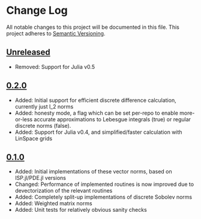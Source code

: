 # Change Log
All notable changes to this project will be documented in this file.
This project adheres to [Semantic Versioning](http://semver.org/).

## [Unreleased](unreleased)
- Removed: Support for Julia v0.5

## [0.2.0](2015-09-26)
- Added: Initial support for efficient discrete difference calculation, currently just l_2 norms
- Added: honesty mode, a flag which can be set per-repo to enable more-or-less accurate approximations to Lebesgue integrals (true) or regular discrete norms (false).
- Added: Support for Julia v0.4, and simplified/faster calculation with LinSpace grids

## [0.1.0](2015-04-18)
- Added: Initial implementations of these vector norms, based on ISP.jl/PDE.jl versions
- Changed: Performance of implemented routines is now improved due to devectorization of the relevant routines
- Added: Completely split-up implementations of discrete Sobolev norms
- Added: Weighted matrix norms
- Added: Unit tests for relatively obvious sanity checks
